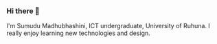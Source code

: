 ### Hi there 👋
I'm Sumudu Madhubhashini, ICT undergraduate, University of Ruhuna. I really enjoy learning new technologies and design.
<!--
**sumudu16uor/sumudu16uor** is a ✨ _special_ ✨ repository because its `README.md` (this file) appears on your GitHub profile.

Here are some ideas to get you started:

- 🔭 I’m currently working on my final year research.
- 🌱 I’m currently learning data mining and quality assurance.
- 👯 I’m looking forward to working as a QA Engineer.
- 🤔 I’m looking for help with ...
- 💬 Ask me about ...
- 📫 How to reach me: ...
- 😄 Pronouns: ...
- ⚡ Fun fact: I love to travel chess and listen music.
-->
